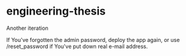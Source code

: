 # engineering-thesis
Another iteration


If You've forgotten the admin password, deploy the app again,
or use /reset_password if You've put down real e-mail address.